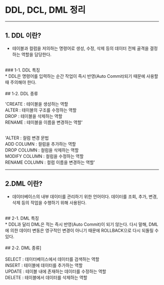 # DDL, DCL, DML 정리

<hr>

## 1. DDL 이란?<br> 
* 테이블과 컬럼을 저의하는 명령어로 생성, 수정, 삭제 등의 데이터 전체 골격을 결정하는 역할을 담당한다.<br>
<br>
### 1-1. DDL 특징<br>
* DDL은 명령어를 입력하는 순간 작업이 즉시 반영(Auto Commit)되기 때문에 사용할 때 주의해야 한다.<br>
<br>
## 1-2. DDL 종류<br>

'CREATE : 테이블을 생성하는 역할<br>
ALTER	: 테이블의 구조를 수정하는 역할<br>
DROP : 테이블을 삭제하는 역할<br>
RENAME : 테이블을 이름을 변경하는 역할'<br>
<br>

'ALTER : 컬럼 변경 문법<br>
ADD COLUMN : 컬럼을 추가하는 역할<br>
DROP COLUMN	: 컬럼을 삭제하는 역할<br>
MODIFY COLUMN	: 컬럼을 수정하는 역할<br>
RENAME COLUMN	: 컬럼 이름을 변경하는 역할'<br>
<hr>

## 2.DML 이란?<br>
* 데이터베이스의 내부 데이터를 관리하기 위한 언어이다. 데이터를 조회, 추가, 변경, 삭제 등의 작업을 수행하기 위해 사용된다.<br>
<br>
## 2-1. DML 특징<br>
* DDL과 달리 DML은 적는 즉시 반영(Auto Commit)이 되기 않는다. 다시 말해, DML에 의한 데이터 변동은 영구적인 변경이 아니기 때문에 ROLLBACK으로 다시 되돌릴 수 있다.<br>
<br>
## 2-2. DML 종류]<br>
<br>
SELECT : 데이터베이스에서 데이터를 검색하는 역할<br>
INSERT : 테이블에 데이터를 추가하는 역할<br>
UPDATE : 테이블 내에 존재하는 데이터를 수정하는 역할<br>
DELETE : 테이블에서 데이터를 삭제하는 역할<br>
